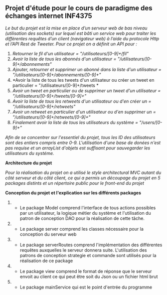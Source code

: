 ## Projet d'étude pour le cours de paradigme des échanges internet INF4375

*Le but du projet est la mise en place d’un serveur web de bas niveau (utilisation des sockets) sur lequel est bâti un service web pour traiter les différentes requêtes d’un client (navigateur web) à l’aide du protocole Http et l’API  Rest de Tweeter. Pour ce projet on a définit un API pour :*

1. *Retourner le fil d'un utilisateur = "/utilisateurs/[0-9]+/fil"*
2. *Avoir la liste de tous les abonnés d'un utilisateur = "/utilisateurs/[0-9]+/abonnements"*
3. *Ajouter, retourner et supprimer un abonné dans la liste d'un utilisateur = "/utilisateurs/[0-9]+/abonnements/[0-9]+"*
4. *Avoir la liste de tous les tweets d'un utilisateur ou créer un tweet en particulier = "/utilisateurs/[0-9]+/tweets *
5. *Avoir un tweet en particulier ou de supprimer un tweet d'un utilisateur = "/utilisateurs/[0-9]+/tweets/[0-9]+"*
6. *Avoir la liste de tous les retweets d'un utilisateur ou d'en créer un = "/utilisateurs/[0-9]+/retweets"*
7. *Avoir un retweet en particulier d'un utilisateur ou d'en supprimer un = "/utilisateurs/[0-9]+/retweets/[0-9]+"*
8. *Finalement avoir la liste de tous les utilisateurs du système = "/users/[0-9]+"*


*Afin de se concentrer sur l'essentiel du projet, tous les ID des utilisateurs sont des entiers compris entre 0-9. L'utilisation d'une base de donées n'est pas requise et un arrayList d'objets est suffisant pour sauvegarder les utilisateurs du systéme.*


**Architecture du projet**

*Pour la réalisation du projet on a utilisé le style architectural MVC autant du côté serveur et du côté client, ce qui a permis un découpage du projet en 5 packages distints et un répertoire public pour le front-end du projet*

**Conception du projet et l'explication sur les différents packages**

1. - Le package Model comprend l'interface de tous actions possibles par un utilisateur, la logique métier du système et l'utilisation du patron de conception DAO pour la réalisation de cette tâche.
2. - Le package server comprend les classes nécessaire pour la conception du serveur web
3. - Le package serverRoutes comprend l'implémentation des différentes requêtes auxquelles le serveur donnera suite. L'utilisation des patrons de conception strategie et commande sont utilisés pour la réalisation de ce package
4. - Le package view comprend le format de réponse que le serveur envoit au client ce qui peut être soit du Json ou un fichier html brut
5. - Le package mainService qui est le point d'entrée du programme
